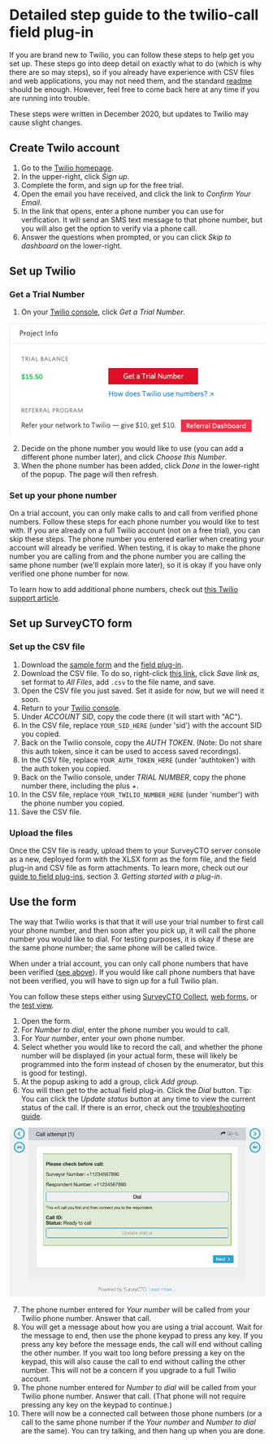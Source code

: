 # Detailed step guide to the twilio-call field plug-in

If you are brand new to Twilio, you can follow these steps to help get you set up. These steps go into deep detail on exactly what to do (which is why there are so may steps), so if you already have experience with CSV files and web applications, you may not need them, and the standard [readme](../README.md) should be enough. However, feel free to come back here at any time if you are running into trouble.

These steps were written in December 2020, but updates to Twilio may cause slight changes.

## Create Twilo account

1. Go to the [Twilio homepage](https://www.twilio.com/).
1. In the upper-right, click *Sign up*.
1. Complete the form, and sign up for the free trial.
1. Open the email you have received, and click the link to *Confirm Your Email*.
1. In the link that opens, enter a phone number you can use for verification. It will send an SMS text message to that phone number, but you will also get the option to verify via a phone call.
1. Answer the questions when prompted, or you can click *Skip to dashboard* on the lower-right.

## Set up Twilio

### Get a Trial Number

1. On your [Twilio console](https://www.twilio.com/console), click *Get a Trial Number*.

![Get a Trial Number](detailed_steps-images/get_pn.png)

2. Decide on the phone number you would like to use (you can add a different phone number later), and click *Choose this Number*.
1. When the phone number has been added, click *Done* in the lower-right of the popup. The page will then refresh.

### Set up your phone number

On a trial account, you can only make calls to and call from verified phone numbers. Follow these steps for each phone number you would like to test with. If you are already on a full Twilio account (not on a free trial), you can skip these steps. The phone number you entered earlier when creating your account will already be verified. When testing, it is okay to make the phone number you are calling from and the phone number you are calling the same phone number (we'll explain more later), so it is okay if you have only verified one phone number for now.

To learn how to add additional phone numbers, check out [this Twilio support article](https://support.twilio.com/hc/en-us/articles/223180048-Adding-a-Verified-Phone-Number-or-Caller-ID-with-Twilio).

## Set up SurveyCTO form

### Set up the CSV file

1. Download the [sample form](https://github.com/surveycto/twilio-call/blob/master/extras/sample-form/Sample%20form%20-%20Twilio%20call%20field%20plug-in.xlsx?raw=true) and the [field plug-in](https://github.com/surveycto/twilio-call/blob/master/twilio-call.fieldplugin.zip?raw=true).
1. Download the CSV file. To do so, right-click [this link](https://github.com/surveycto/twilio-call/raw/master/extras/sample-form/twilio_access.csv), click *Save link as*, set format to *All Files*, add `.csv` to the file name, and save.
1. Open the CSV file you just saved. Set it aside for now, but we will need it soon.
1. Return to your [Twilio console](https://www.twilio.com/console).
1. Under *ACCOUNT SID*, copy the code there (it will start with "AC").
1. In the CSV file, replace `YOUR_SID_HERE` (under 'sid') with the account SID you copied.
1. Back on the Twilio console, copy the *AUTH TOKEN*. (Note: Do not share this auth token, since it can be used to access saved recordings).
1. In the CSV file, replace `YOUR_AUTH_TOKEN_HERE` (under 'authtoken') with the auth token you copied.
1. Back on the Twilio console, under *TRIAL NUMBER*, copy the phone number there, including the plus *+*.
1. In the CSV file, replace `YOUR_TWILIO_NUMBER_HERE` (under 'number') with the phone number you copied.
1. Save the CSV file.

### Upload the files

Once the CSV file is ready, upload them to your SurveyCTO server console as a new, deployed form with the XLSX form as the form file, and the field plug-in and CSV file as form attachments. To learn more, check out our [guide to field plug-ins](https://support.surveycto.com/hc/en-us/articles/360045234534-Guide-to-field-plug-ins-how-to-customize-fields-), section *3. Getting started with a plug-in*.

## Use the form

The way that Twilio works is that that it will use your trial number to first call your phone number, and then soon after you pick up, it will call the phone number you would like to dial. For testing purposes, it is okay if these are the same phone number; the same phone will be called twice.

When under a trial account, you can only call phone numbers that have been verified ([see above](#set-up-your-phone-number)). If you would like call phone numbers that have not been verified, you will have to sign up for a full Twilio plan.

You can follow these steps either using [SurveyCTO Collect](https://docs.surveycto.com/03-collecting-data/01-mobile-data-collection/01.mobile-collect.html), [web forms](https://docs.surveycto.com/03-collecting-data/02-web-data-collection/01.web-forms.html), or the [test view](https://docs.surveycto.com/02-designing-forms/01-core-concepts/02c.testing-forms.html).

1. Open the form.
1. For *Number to dial*, enter the phone number you would to call.
1. For *Your number*, enter your own phone number.
1. Select whether you would like to record the call, and whether the phone number will be displayed (in your actual form, these will likely be programmed into the form instead of chosen by the enumerator, but this is good for testing).
1. At the popup asking to add a group, click *Add group*.
1. You will then get to the actual field plug-in. Click the *Dial* button. Tip: You can click the *Update status* button at any time to view the current status of the call. If there is an error, check out the [troubleshooting guide](troubleshooting.md).

![Twilio field plug-in](detailed_steps-images/twilio_fpi.png)

7. The phone number entered for *Your number* will be called from your Twilio phone number. Answer that call.
1. You will get a message about how you are using a trial account. Wait for the message to end, then use the phone keypad to press any key. If you press any key before the message ends, the call will end without calling the other number. If you wait too long before pressing a key on the keypad, this will also cause the call to end without calling the other number. This will not be a concern if you upgrade to a full Twilio account.
1. The phone number entered for *Number to dial* will be called from your Twilio phone number. Answer that call. (That phone will not require pressing any key on the keypad to continue.)
1. There will now be a connected call between those phone numbers (or a call to the same phone number if the *Your number* and *Number to dial* are the same). You can try talking, and then hang up when you are done.